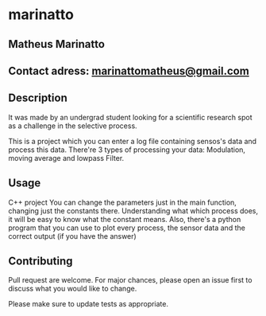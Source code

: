 # marinatto

## Matheus Marinatto 
## Contact adress: marinattomatheus@gmail.com

## Description
  It was made by an undergrad student looking for a scientific research spot as a challenge in the selective process.
  
  This is a project which you can enter a log file containing sensos's data and process this data.
  There're 3 types of processing your data: Modulation, moving average and lowpass Filter.
  
## Usage
  C++ project
  You can change the parameters just in the main function, changing just the constants there.
  Understanding what which process does, it will be easy to know what the constant means.
  Also, there's a python program that you can use to plot every process, the sensor data and the correct output (if you have the answer)
  
## Contributing
  Pull request are welcome. For major chances, please open an issue first to discuss what you would like to change.
  
  Please make sure to update tests as appropriate.
   
  
